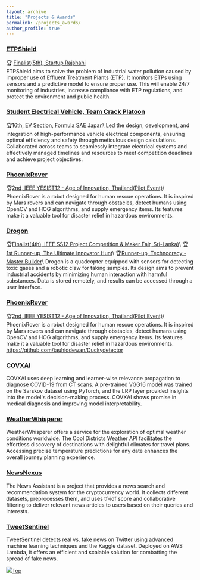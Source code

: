 ```yaml
---
layout: archive
title: "Projects & Awards"
permalink: /projects_awards/
author_profile: true
---
```


### [ETPShield](https://github.com/tauhiddewan/ETPShield, "https://github.com/tauhiddewan/ETPShield")
🏆 [Finalist(5th), Startup Rajshahi](https://drive.google.com/file/d/1dI_ze6NPFjWVYA2uUw9UW9SsdesQfeVs/view?usp=drive_link, "https://drive.google.com/file/d/1dI_ze6NPFjWVYA2uUw9UW9SsdesQfeVs/view?usp=drive_link") \
ETPShield aims to solve the problem of industrial water pollution caused by improper use of Effluent Treatment Plants (ETP). It monitors ETPs using sensors and a predictive model to ensure proper use. This will enable 24/7 monitoring of industries, increase compliance with ETP regulations, and protect the environment and public health.


### [Student Electrical Vehicle, Team Crack Platoon ](http://teamcrackplatoon.com/index.html, "http://teamcrackplatoon.com/index.html")
🏆[16th, EV Section, Formula SAE Japan](https://drive.google.com/file/d/118VXsNXjvciCeoIzJydFaVdcprSVQbfK/view?usp=drive_link, "https://drive.google.com/file/d/118VXsNXjvciCeoIzJydFaVdcprSVQbfK/view?usp=drive_link")\
Led the design, development, and integration of high-performance vehicle electrical components, ensuring optimal efficiency and safety through meticulous design calculations. Collaborated across teams to seamlessly integrate electrical systems and effectively managed timelines and resources to meet competition deadlines and achieve project objectives.

### [PhoenixRover](https://github.com/tauhiddewan/PhoenixRover, "https://github.com/tauhiddewan/PhoenixRover")
🏆[2nd, IEEE YESIST12 - Age of Innovation, Thailand(Pilot Event)](https://drive.google.com/file/d/17mq5F0nT7UIe8sbY9ctG3wMPqOSk2fv5/view?usp=drive_link, "https://drive.google.com/file/d/17mq5F0nT7UIe8sbY9ctG3wMPqOSk2fv5/view?usp=drive_link")\
PhoenixRover is a robot designed for human rescue operations. It is inspired by Mars rovers and can navigate through obstacles, detect humans using OpenCV and HOG algorithms, and supply emergency items. Its features make it a valuable tool for disaster relief in hazardous environments.


### [Drogon](https://github.com/tauhiddewan/Drogon, "https://github.com/tauhiddewan/Drogon")
🏆[Finalist(4th), IEEE SS12 Project Competition \& Maker Fair, Sri-Lanka)](https://drive.google.com/file/d/1-bvmw4_Ct1fMAvMTQZaX50CrTfJgraEi/view?usp=drive_link, "https://drive.google.com/file/d/1-bvmw4_Ct1fMAvMTQZaX50CrTfJgraEi/view?usp=drive_link")\
🏆[1st Runner-up, The Ultimate Innovator Hunt](https://drive.google.com/file/d/1tDjaM4jXaYk37QU20JslfFRGA2Ud5zAl/view?usp=drive_link, "https://drive.google.com/file/d/1tDjaM4jXaYk37QU20JslfFRGA2Ud5zAl/view?usp=drive_link")\
🏆[Runner-up, Technocracy - Master Builder](https://drive.google.com/file/d/12Q136oA7wZ15xm9N2hIm_OWZatATdTK4/view?usp=drive_link, "https://drive.google.com/file/d/12Q136oA7wZ15xm9N2hIm_OWZatATdTK4/view?usp=drive_link")\
Drogon is a quadcopter equipped with sensors for detecting toxic gases and a robotic claw for taking samples. Its design aims to prevent industrial accidents by minimizing human interaction with harmful substances. Data is stored remotely, and results can be accessed through a user interface.


### [PhoenixRover](https://github.com/tauhiddewan/PhoenixRover, "https://github.com/tauhiddewan/PhoenixRover")
🏆[2nd, IEEE YESIST12 - Age of Innovation, Thailand(Pilot Event)](https://drive.google.com/file/d/17mq5F0nT7UIe8sbY9ctG3wMPqOSk2fv5/view?usp=drive_link, "https://drive.google.com/file/d/17mq5F0nT7UIe8sbY9ctG3wMPqOSk2fv5/view?usp=drive_link")\
PhoenixRover is a robot designed for human rescue operations. It is inspired by Mars rovers and can navigate through obstacles, detect humans using OpenCV and HOG algorithms, and supply emergency items. Its features make it a valuable tool for disaster relief in hazardous environments.
https://github.com/tauhiddewan/Duckydetector

### [COVXAI](https://github.com/tauhiddewan/COVXAI, "https://github.com/tauhiddewan/COVXAI")
COVXAI uses deep learning and learner-wise relevance propagation to diagnose COVID-19 from CT scans. A pre-trained VGG16 model was trained on the Sarskov dataset using PyTorch, and the LRP layer provided insights into the model's decision-making process. COVXAI shows promise in medical diagnosis and improving model interpretability.

### [WeatherWhisperer](https://github.com/tauhiddewan/WeatherWhisperer, "https://github.com/tauhiddewan/WeatherWhisperer")
WeatherWhisperer offers a service for the exploration of optimal weather conditions worldwide. The Cool Districts Weather API facilitates the effortless discovery of destinations with delightful climates for travel plans. Accessing precise temperature predictions for any date enhances the overall journey planning experience.


### [NewsNexus](https://github.com/tauhiddewan/NewsNexus, "https://github.com/tauhiddewan/NewsNexus")
The News Assistant is a project that provides a news search and recommendation system for the cryptocurrency world. It collects different datasets, preprocesses them, and uses tf-idf score and collaborative filtering to deliver relevant news articles to users based on their queries and interests.


### [TweetSentinel](https://github.com/tauhiddewan/TweetSentinel, "https://github.com/tauhiddewan/TweetSentinel")
TweetSentinel detects real vs. fake news on Twitter using advanced machine learning techniques and the Kaggle dataset. Deployed on AWS Lambda, it offers an efficient and scalable solution for combatting the spread of fake news.


[<img src="https://img.icons8.com/emoji/24/000000/up-arrow-emoji.png"/>](https://tauhiddewan.github.io/projects_awards/#)[Top](https://tauhiddewan.github.io/projects_awards/#)